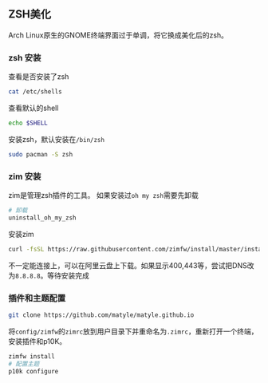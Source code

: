## ZSH美化
Arch Linux原生的GNOME终端界面过于单调，将它换成美化后的zsh。

### zsh 安装
查看是否安装了zsh
```zsh
cat /etc/shells
```
查看默认的shell
```zsh
echo $SHELL
```
安装zsh，默认安装在`/bin/zsh`
```zsh
sudo pacman -S zsh
```

### zim 安装
zim是管理zsh插件的工具。
如果安装过`oh my zsh`需要先卸载
```zsh
# 卸载
uninstall_oh_my_zsh
```
安装zim
```bash
curl -fsSL https://raw.githubusercontent.com/zimfw/install/master/install.zsh | zsh
```
不一定能连接上，可以在阿里云盘上下载。如果显示400,443等，尝试把DNS改为`8.8.8.8`。等待安装完成

### 插件和主题配置
```bash
git clone https://github.com/matyle/matyle.github.io
```
将`config/zimfw`的`zimrc`放到用户目录下并重命名为`.zimrc`，重新打开一个终端，安装插件和p10K。
```bash
zimfw install 
# 配置主题
p10k configure
```